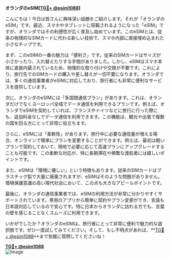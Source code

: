 **オランダのeSIM[[TG💪+ @esim1088](https://t.me/s/esim1088)]**

こんにちは！今日は皆さんに興味深い話題をご紹介します。それが「オランダのeSIM」です。最近、スマホやタブレットに搭載されるようになった「eSIM」ですが、オランダではその利便性が広く普及し始めています。このeSIMとは、従来の物理的なSIMカードに代わる新しい技術で、スマホ内部に直接埋め込まれた小さなチップです。

まず、このeSIMの一番の魅力は「便利さ」です。従来のSIMカードはサイズが小さかったり、入れ替えたりする手間がありました。しかし、eSIMはスマホ本体に直接内蔵されているため、物理的な取り付けや交換が不要です。これにより、旅行先でのSIMカードの購入や差し替えが一切不要になります。オランダでは、多くの通信事業者がeSIMに対応しており、旅行者にも非常に便利なサービスを提供しています。

次に、オランダのeSIMには「多国間通信プラン」があります。これは、オランダだけでなくヨーロッパ全域でデータ通信を利用できるプランです。例えば、オランダでeSIMを契約していれば、フランスやドイツなどに旅行に行った際にも、追加料金なしでデータ通信を利用できます。この機能は、観光や出張で複数の国を回る方にとって非常に役立ちます。

さらに、eSIMには「柔軟性」があります。旅行中に必要な通信量が増える場合、オンラインで簡単にプランを変更することができます。例えば、最初は軽いプランで契約しておいて、現地で必要に応じて高速プランにアップグレードすることも可能です。この柔軟な対応が、特に長期滞在や頻繁な渡航者には嬉しいポイントです。

また、eSIMは「環境に優しい」という特徴もあります。従来のSIMカードはプラスチック製で大量に廃棄されますが、eSIMはそのような問題がありません。環境保護意識の高い現代社会において、この点も大きなアピールポイントです。

最後に、オランダの通信事業者では、eSIMの利用方法が非常に分かりやすくサポートされています。専用のアプリから簡単に契約やプラン変更ができ、言語も日本語対応しているので安心です。特に日本からオランダに訪れる方でも、言葉の壁を感じることなくスムーズに利用できます。

いかがでしたか？オランダのeSIMは、旅行者にとって非常に便利で魅力的な選択肢です。ぜひ一度試してみてください。そして、もし不明点があれば、**[TG💪+ @esim1088](https://t.me/s/esim1088)**まで気軽に質問してくださいね！

**[TG💪+ @esim1088](https://t.me/s/esim1088)**  
![Image](https://i.postimg.cc/Y0z9fWf4/image.png)